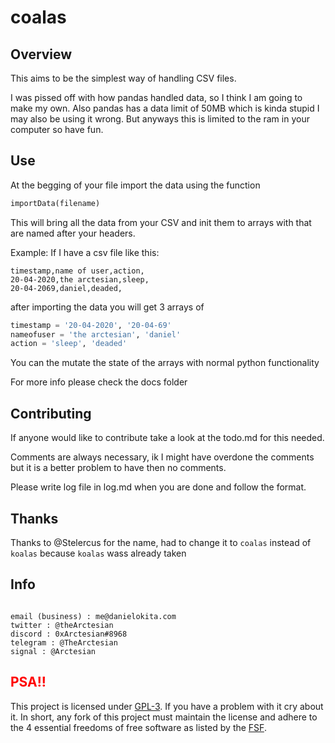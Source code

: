 # coalas

## Overview

This aims to be the simplest way of handling CSV files.

I was pissed off with how pandas handled data, so I think I am going to make my own. Also pandas has a data limit of 50MB which is kinda stupid I may also be using it wrong. But anyways this is limited to the ram in your computer so have fun.

## Use

At the begging of your file import the data using the function

```py
importData(filename)
```

This will bring all the data from your CSV and init them to arrays with that are named after your headers.

Example:
If I have a csv file like this:

```csv
timestamp,name of user,action,
20-04-2020,the arctesian,sleep,
20-04-2069,daniel,deaded,
```

after importing the data you will get 3 arrays of

```py
timestamp = '20-04-2020', '20-04-69'
nameofuser = 'the arctesian', 'daniel'
action = 'sleep', 'deaded'
```

You can the mutate the state of the arrays with normal python functionality

For more info please check the docs folder

## Contributing

If anyone would like to contribute take a look at the todo.md for this needed.

Comments are always necessary, ik I might have overdone the comments but it is a better problem to have then no comments.

Please write log file in log.md when you are done and follow the format.

## Thanks

Thanks to @Stelercus for the name, had to change it to `coalas` instead of `koalas` because `koalas` wass already taken

## Info

```

email (business) : me@danielokita.com
twitter : @theArctesian
discord : 0xArctesian#8968
telegram : @TheArctesian
signal : @Arctesian

```

## <span style="color: red"> PSA!! </span>

This project is licensed under [GPL-3](https://www.gnu.org/licenses/quick-guide-gplv3.html). If you have a problem with it cry about it. In short, any fork of this project must maintain the license and adhere to the 4 essential freedoms of free software as listed by the [FSF](https://www.gnu.org/philosophy/free-sw.en.html).
